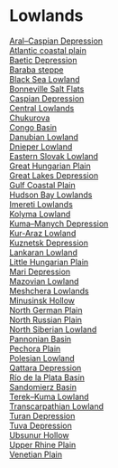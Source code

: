 # Lowlands
[Aral–Caspian Depression](https://en.wikipedia.org/wiki/Aral%E2%80%93Caspian_Depression)<br>
[Atlantic coastal plain](https://en.wikipedia.org/wiki/Atlantic_coastal_plain)<br>
[Baetic Depression](https://en.wikipedia.org/wiki/Baetic_Depression)<br>
[Baraba steppe](https://en.wikipedia.org/wiki/Baraba_steppe)<br>
[Black Sea Lowland](https://en.wikipedia.org/wiki/Black_Sea_Lowland)<br>
[Bonneville Salt Flats](https://en.wikipedia.org/wiki/Bonneville_Salt_Flats)<br>
[Caspian Depression](https://en.wikipedia.org/wiki/Caspian_Depression)<br>
[Central Lowlands](https://en.wikipedia.org/wiki/Central_Lowlands)<br>
[Chukurova](https://en.wikipedia.org/wiki/Chukurova)<br>
[Congo Basin](https://en.wikipedia.org/wiki/Congo_Basin)<br>
[Danubian Lowland](https://en.wikipedia.org/wiki/Danubian_Lowland)<br>
[Dnieper Lowland](https://en.wikipedia.org/wiki/Dnieper_Lowland)<br>
[Eastern Slovak Lowland](https://en.wikipedia.org/wiki/Eastern_Slovak_Lowland)<br>
[Great Hungarian Plain](https://en.wikipedia.org/wiki/Great_Hungarian_Plain)<br>
[Great Lakes Depression](https://en.wikipedia.org/wiki/Great_Lakes_Depression)<br>
[Gulf Coastal Plain](https://en.wikipedia.org/wiki/Gulf_Coastal_Plain)<br>
[Hudson Bay Lowlands](https://en.wikipedia.org/wiki/Hudson_Bay_Lowlands)<br>
[Imereti Lowlands](https://en.wikipedia.org/wiki/Imereti_Lowlands)<br>
[Kolyma Lowland](https://en.wikipedia.org/wiki/Kolyma_Lowland)<br>
[Kuma–Manych Depression](https://en.wikipedia.org/wiki/Kuma%E2%80%93Manych_Depression)<br>
[Kur-Araz Lowland](https://en.wikipedia.org/wiki/Kur-Araz_Lowland)<br>
[Kuznetsk Depression](https://en.wikipedia.org/wiki/Kuznetsk_Depression)<br>
[Lankaran Lowland](https://en.wikipedia.org/wiki/Lankaran_Lowland)<br>
[Little Hungarian Plain](https://en.wikipedia.org/wiki/Little_Hungarian_Plain)<br>
[Mari Depression](https://en.wikipedia.org/wiki/Mari_Depression)<br>
[Mazovian Lowland](https://en.wikipedia.org/wiki/Mazovian_Lowland)<br>
[Meshchera Lowlands](https://en.wikipedia.org/wiki/Meshchera_Lowlands)<br>
[Minusinsk Hollow](https://en.wikipedia.org/wiki/Minusinsk_Hollow)<br>
[North German Plain](https://en.wikipedia.org/wiki/North_German_Plain)<br>
[North Russian Plain](https://en.wikipedia.org/wiki/North_Russian_Plain)<br>
[North Siberian Lowland](https://en.wikipedia.org/wiki/North_Siberian_Lowland)<br>
[Pannonian Basin](https://en.wikipedia.org/wiki/Pannonian_Basin)<br>
[Pechora Plain](https://en.wikipedia.org/wiki/Pechora_Plain)<br>
[Polesian Lowland](https://en.wikipedia.org/wiki/Polesian_Lowland)<br>
[Qattara Depression](https://en.wikipedia.org/wiki/Qattara_Depression)<br>
[Río de la Plata Basin](https://en.wikipedia.org/wiki/R%C3%ADo_de_la_Plata_Basin)<br>
[Sandomierz Basin](https://en.wikipedia.org/wiki/Sandomierz_Basin)<br>
[Terek–Kuma Lowland](https://en.wikipedia.org/wiki/Terek%E2%80%93Kuma_Lowland)<br>
[Transcarpathian Lowland](https://en.wikipedia.org/wiki/Transcarpathian_Lowland)<br>
[Turan Depression](https://en.wikipedia.org/wiki/Turan_Depression)<br>
[Tuva Depression](https://en.wikipedia.org/wiki/Tuva_Depression)<br>
[Ubsunur Hollow](https://en.wikipedia.org/wiki/Ubsunur_Hollow)<br>
[Upper Rhine Plain](https://en.wikipedia.org/wiki/Upper_Rhine_Plain)<br>
[Venetian Plain](https://en.wikipedia.org/wiki/Venetian_Plain)<br>
